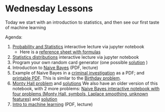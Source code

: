# Wednesday Lessons
Today we start with an introduction to statistics, and then see our first taste of machine learning

Agenda:

 1. [Probability and Statistics](https://github.com/cu-applied-math/stem-camp-notebooks/blob/master/notebooks/machineLearning_notebooks/01_Naive_Bayes/Day%203%20-%20Probability%20and%20Statistics%20-%20Morning.ipynb) interactive lecture via jupyter notebook
	 - Here is a [reference sheet with formulas](https://github.com/cu-applied-math/stem-camp-notebooks/blob/master/notebooks/machineLearning_notebooks/01_Naive_Bayes/FormulaSheet.pdf) 
 2. [Statistics distributions](https://github.com/cu-applied-math/stem-camp-notebooks/blob/master/notebooks/machineLearning_notebooks/01_Naive_Bayes/Distributions.ipynb) interactive lecture via jupyter notebook
 3. Program your own random card generator (one possible [solution](https://github.com/cu-applied-math/stem-camp-notebooks/blob/master/notebooks/machineLearning_notebooks/01_Naive_Bayes/RandomCardGenerator.py) ) 
 4. Introduction to [Naive Bayes](https://github.com/cu-applied-math/stem-camp-notebooks/blob/master/notebooks/machineLearning_notebooks/01_Naive_Bayes/Naive_Bayes_Lesson.pdf) (PDF, lecture)
 5. Example of Naive Bayes in a [criminal investigation](https://github.com/cu-applied-math/stem-camp-notebooks/blob/master/notebooks/machineLearning_notebooks/01_Naive_Bayes/CourtCaseBayes.pdf) as a PDF; and [printable PDF](https://github.com/cu-applied-math/stem-camp-notebooks/blob/master/notebooks/machineLearning_notebooks/01_Naive_Bayes/CourtCaseBayes_pf.pdf).  This is similar to the [Birthday problem](https://en.wikipedia.org/wiki/Birthday_problem).
 6. [Monty Hall problem](https://github.com/cu-applied-math/stem-camp-notebooks/blob/master/notebooks/machineLearning_notebooks/01_Naive_Bayes/MontyHall_NaiveBayes.ipynb) and [solutions](https://github.com/cu-applied-math/stem-camp-notebooks/blob/master/notebooks/machineLearning_notebooks/01_Naive_Bayes/MontyHall_NaiveBayes_Answers.ipynb)
 We also have an older version of this notebook, with 2 more problems: [Naive Bayes interactive notebook with four problems (Monty Hall, symbols, Laplace smoothing, unknown features)](https://github.com/cu-applied-math/stem-camp-notebooks/blob/master/notebooks/machineLearning_notebooks/01_Naive_Bayes/01_Naive_Bayes.ipynb) and [solution](https://github.com/cu-applied-math/stem-camp-notebooks/blob/master/notebooks/machineLearning_notebooks/01_Naive_Bayes/01_Naive_Bayes_Answers.ipynb)
 7. [Intro to machine learning](https://github.com/cu-applied-math/stem-camp-notebooks/blob/master/notebooks/machineLearning_notebooks/01_Naive_Bayes/Intro_to_Machine_Learning.pdf) (PDF, lecture)
